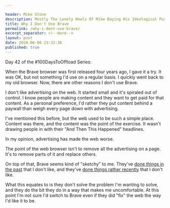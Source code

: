 ```yaml
---

header: Mike Stone
description: Mostly The Lonely Howls Of Mike Baying His Ideological Purity At The Moon
title: Why I Don't Use Brave
permalink: /why-i-dont-use-brave/
excerpt_separator: <!--more-->
layout: post
date: 2020-06-06 23:32:36
published: true
---
```


Day 42 of the #100DaysToOffload Series:

When the Brave browser was first released four years ago, I gave it a try. It was OK, but not something I'd use on a regular basis. I quickly went back to my old browser. Now, there are other reasons I don't use Brave.

<!--more-->

I don't like advertising on the web. It started small and it's spiraled out of control. I know people are making content and they want to get paid for that content. As a personal preference, I'd rather they put content behind a paywall than weigh every page down with advertising.

I've mentioned this before, but the web used to be such a simple place. Content was there, and the content was the point of the exercise. It wasn't drawing people in with their "And Then This Happened" headlines. 

In my opinion, advertising has made the web worse. 

The point of the web browser isn't to remove all the advertising on a page. It's to remove parts of it and replace others. 

On top of that, Brave seems kind of "sketchy" to me. They've [done things in the past](https://davidgerard.co.uk/blockchain/2020/03/30/news-telegram-appeals-injunction-adaptive-capital-fails-the-story-of-the-petro/) that I don't like, and they've [done things rather recently](https://davidgerard.co.uk/blockchain/2020/06/06/the-brave-web-browser-is-hijacking-links-and-inserting-affiliate-codes/) that I don't like.

What this equates to is they don't solve the problem I'm wanting to solve, and they do the bit they do in a way that makes me uncomfortable. At this point I'm not sure I'd switch to Brave even if they did "fix" the web the way I'd like it to be.